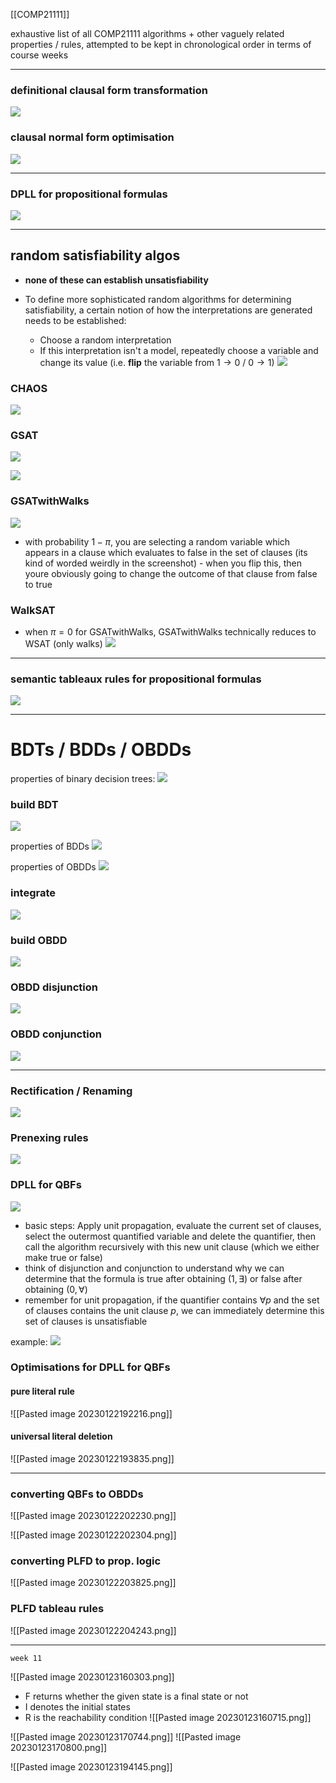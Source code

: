 [[COMP21111]]

exhaustive list of all COMP21111 algorithms + other vaguely related properties / rules, attempted to be kept in chronological order in terms of course weeks

***

### definitional clausal form transformation

![](https://i.imgur.com/DMDtmrx.png)


### clausal normal form optimisation

![](https://i.imgur.com/2Fb569D.png)


***

### DPLL for propositional formulas

![](https://i.imgur.com/wnGXjm1.png)


***

## random satisfiability algos
- **none of these can establish unsatisfiability**

- To define more sophisticated random algorithms for determining satisfiability, a certain notion of how the interpretations are generated needs to be established:
	- Choose a random interpretation
	- If this interpretation isn't a model, repeatedly choose a variable and change its value (i.e. **flip** the variable from $1\rightarrow 0$ / $0\rightarrow 1$)
![](https://i.imgur.com/pMkIjDw.png)


### CHAOS

![](https://i.imgur.com/bL2Ra94.png)



### GSAT
![](https://i.imgur.com/1YmDh1v.png)

![](https://i.imgur.com/Yhzamdn.png)


### GSATwithWalks

![](https://i.imgur.com/e8gphZk.png)

- with probability $1 - \pi$, you are selecting a random variable which appears in a clause which evaluates to false in the set of clauses (its kind of worded weirdly in the screenshot) - when you flip this, then youre obviously going to change the outcome of that clause from false to true

### WalkSAT

- when $\pi = 0$ for GSATwithWalks, GSATwithWalks technically reduces to WSAT (only walks)
![](https://i.imgur.com/533qQf6.png)


***

### semantic tableaux rules for propositional formulas

![](https://i.imgur.com/swkgH8M.png)


***
# BDTs / BDDs / OBDDs

properties of binary decision trees:
![](https://i.imgur.com/47RZpjJ.png)


### build BDT
![](https://i.imgur.com/Wz83MJ1.png)


properties of BDDs
![](https://i.imgur.com/tkbix48.png)


properties of OBDDs
![](https://i.imgur.com/PwD6gUu.png)


### integrate
![](https://i.imgur.com/dFr6wQ8.png)


### build OBDD
![](https://i.imgur.com/IzERdGg.png)



### OBDD disjunction
![](https://i.imgur.com/UOEFt1f.png)


### OBDD conjunction
![](https://i.imgur.com/CmJYoIr.png)


***
### Rectification / Renaming
![](https://i.imgur.com/weIhe0a.png)



### Prenexing rules
![](https://i.imgur.com/M0WqfvD.png)



### DPLL for QBFs

![](https://i.imgur.com/HiWQOYf.png)


- basic steps: Apply unit propagation, evaluate the current set of clauses, select the outermost quantified variable and delete the quantifier, then call the algorithm recursively with this new unit clause (which we either make true or false)
- think of disjunction and conjunction to understand why we can determine that the formula is true after obtaining $(1,\exists)$ or false after obtaining $(0,\forall)$
- remember for unit propagation, if the quantifier contains $\forall p$ and the set of clauses contains the unit clause $p$, we can immediately determine this set of clauses is unsatisfiable

example:
![](https://i.imgur.com/RIalRw0.png)


### Optimisations for DPLL for QBFs

#### pure literal rule
![[Pasted image 20230122192216.png]]

#### universal literal deletion
![[Pasted image 20230122193835.png]]

***

### converting QBFs to OBDDs

![[Pasted image 20230122202230.png]]

![[Pasted image 20230122202304.png]]

### converting PLFD to prop. logic

![[Pasted image 20230122203825.png]]

### PLFD tableau rules

![[Pasted image 20230122204243.png]]


***
`week 11`

![[Pasted image 20230123160303.png]]
- F returns whether the given state is a final state or not
- I denotes the initial states 
- R is the reachability condition
![[Pasted image 20230123160715.png]]

![[Pasted image 20230123170744.png]]
![[Pasted image 20230123170800.png]]

![[Pasted image 20230123194145.png]]